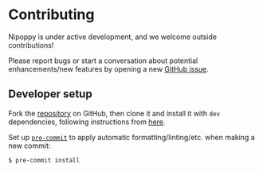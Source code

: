 # Contributing

Nipoppy is under active development, and we welcome outside contributions!

Please report bugs or start a conversation about potential enhancements/new features by opening a new [GitHub issue](https://github.com/neurodatascience/nipoppy/issues/new).

## Developer setup

Fork the [repository](https://github.com/neurodatascience/nipoppy) on GitHub, then clone it and install it with `dev` dependencies, following instructions from [here](#github-install-section).

Set up [`pre-commit`](https://pre-commit.com/) to apply automatic formatting/linting/etc. when making a new commit:
```{code-block} console
$ pre-commit install
```

